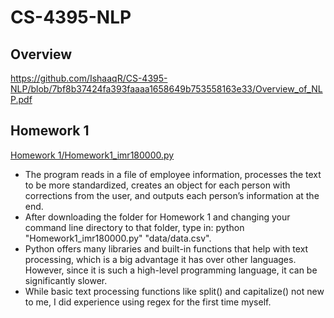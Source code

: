 # CS-4395-NLP

## Overview
https://github.com/IshaaqR/CS-4395-NLP/blob/7bf8b37424fa393faaaa1658649b753558163e33/Overview_of_NLP.pdf

## Homework 1
[Homework 1/Homework1_imr180000.py](https://github.com/IshaaqR/CS-4395-NLP/blob/main/Homework%201/Homework1_imr180000.py)
* The program reads in a file of employee information, processes the text to be more standardized, creates an object for each person with corrections from the user, and outputs each person’s information at the end.
* After downloading the folder for Homework 1 and changing your command line directory to that folder, type in: python "Homework1_imr180000.py" "data/data.csv".
* Python offers many libraries and built-in functions that help with text processing, which is a big advantage it has over other languages. However, since it is such a high-level programming language, it can be significantly slower.
* While basic text processing functions like split() and capitalize() not new to me, I did experience using regex for the first time myself.
